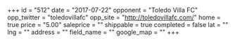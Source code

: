 +++
id = "512"
date = "2017-07-22"
opponent = "Toledo Villa FC"
opp_twitter = "toledovillafc"
opp_site = "http://toledovillafc.com/"
home = true
price = "5.00"
saleprice = ""
shippable = true
completed = false
lat = ""
lng = ""
address = ""
field_name = ""
google_map = ""
+++
